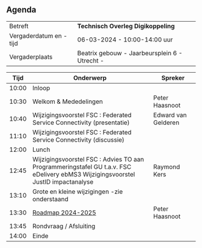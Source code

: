 ## Agenda

|  |   |
|------------------------|-------------------------------------| 
| Betreft  | **Technisch Overleg Digikoppeling** |
| Vergaderdatum en -tijd | 06-03-2024 - 10:00-14:00 uur  |
| Vergaderplaats  | Beatrix gebouw - Jaarbeursplein 6 - Utrecht - |


| Tijd | Onderwerp |Spreker|
| --- | --- | --- |
| 10:00 | Inloop        | 
| 10:30 | Welkom & Mededelingen        |    Peter Haasnoot |
| 10:40 | Wijzigingsvoorstel FSC : Federated Service Connectivity (presentatie) |Edward van Gelderen |
| 11:10 | Wijzigingsvoorstel FSC : Federated Service Connectivity (discussie) |
| 12:00 | Lunch|
| 12:45 | Wijzigingsvoorstel FSC : Advies TO aan Programmeringstafel GU t.a.v. FSC <br> eDelivery ebMS3 Wijzigingsvoorstel JustID impactanalyse|Raymond Kers|
| 13:10 | Grote en kleine wijzigingen -zie onderstaand |
| 13:30 | [Roadmap 2024-2025](https://github.com/Logius-standaarden/Digikoppeling-Algemeen/blob/roadmap_2024-2026/Digikoppeling_Roadmap_2024_2025.md#tijdlijn-roadmap-digikoppeling-standaarden) |Peter Haasnoot|
| 13:45 | Rondvraag / Afsluiting |
| 14:00 | Einde |
